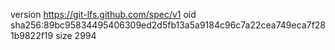 version https://git-lfs.github.com/spec/v1
oid sha256:89bc95834495406309ed2d5fb13a5a9184c96c7a22cea749eca7f281b9822f19
size 2994
